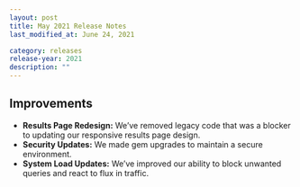 ```yaml
---
layout: post
title: May 2021 Release Notes
last_modified_at: June 24, 2021

category: releases
release-year: 2021
description: ""
---
```

## Improvements

* **Results Page Redesign:** We’ve removed legacy code that was a blocker to updating our responsive results page design.
* **Security Updates:** We made gem upgrades to maintain a secure environment.
* **System Load Updates:** We’ve improved our ability to block unwanted queries and react to flux in traffic.